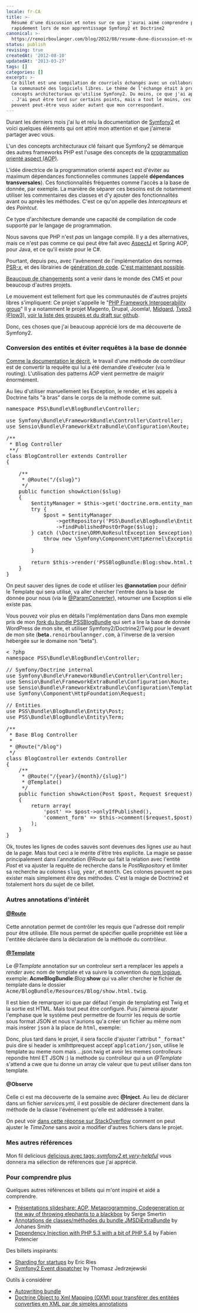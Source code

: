 ```yaml
---
locale: fr-CA
title: >-
  Résumé d'une discussion et notes sur ce que j'aurai aimé comprendre plus
  rapidement lors de mon apprentissage Symfony2 et Doctrine2
canonical: >-
  https://renoirboulanger.com/blog/2012/08/resume-dune-discussion-et-notes-sur-ce-que-jaurai-aime-comprendre-plus-rapidement-lors-de-mon-apprentissage-symfony2-et-doctrine2/
status: publish
revising: true
createdAt: '2012-08-10'
updatedAt: '2013-03-27'
tags: []
categories: []
excerpt: >-
  Ce billet est une compilation de courriels échangés avec un collaborateur de
  la communauté des logiciels libres. Le thème de l'échange était à propos des
  concepts architecturaux qu'utilise Symfony2. Du moins, ce que j'ai appris, et
  . J'ai peut être tord sur certains points, mais a tout le moins, ces indices
  peuvent peut-être vous aider autant que mon correspondant.
---
```


Durant les derniers mois j'ai lu et relu la documentation de <a href="http://symfony.com/">Symfony2</a> et voici quelques éléments qui ont attiré mon attention et que j'aimerai partager avec vous.

L'un des concepts architecturaux clé faisant que Symfony2 se démarque des autres frameworks PHP est l'usage des concepts de la <a title="Programmation Orienté Aspect sur Wikipedia" href="http://fr.wikipedia.org/wiki/Programmation_orient%C3%A9e_aspect">programmation orienté aspect (AOP)</a>.

L'idée directrice de la programmation orienté aspect est d'éviter au maximum dépendances fonctionnelles communes (appelé <strong>dépendances transversales</strong>). Ces fonctionnalités fréquentes comme l'accès a la base de donnée, par exemple. La manière de séparer ces besoins est de notamment utiliser les commentaires des classes et d'y ajouter des fonctionnalités avant ou apreès les méthodes. C'est ce qu'on appelle des <em>Intercepteurs </em>et des <em>Pointcut</em>.

Ce type d'architecture demande une capacité de compilation de code supporté par le langage de programmation.

Nous savons que PHP n'est <em>pas</em> un langage compilé. Il y a des alternatives, mais ce n'est pas comme ce qui peut être fait avec <a href="http://fr.wikipedia.org/wiki/AspectJ">AspectJ</a> et Spring AOP, pour Java, et ce qu'il existe pour le C#.

Pourtant, depuis peu, avec l'avènement de l'implémentation des normes <a title="PSR-0 étant le premier niveau de trois, voir la liste des fonctionnalités à supporter" href="https://github.com/php-fig/fig-standards/blob/master/accepted/PSR-0.md">PSR-<em>x</em></a>, et des librairies de <a href="https://github.com/schmittjoh/cg-library">génération de code</a>. <a title="AOP Meta programming and codegeneration with PHP" href="http://www.slideshare.net/SergeSmertin/aop-metaprogramming-and-codegeneration-with-php">C'est maintenant possible</a>.

<a title="Article anglais décrivant les changements a venir dans le domaine des CMS avec le partage du code" href="http://bergie.iki.fi/blog/my_secret_agenda_for_php_content_management_systems/">Beaucoup de changements</a> sont a venir dans le monde des CMS et pour beaucoup d'autres projets.

Le mouvement est tellement fort que les communautés de d'autres projets libres s'impliquent: Ce projet s'appelle le "<a href="http://www.php-fig.org/">PHP Framework Interoperability group</a>" Il y a notamment le projet Magento, Drupal, Joomla!, <a href="http://midgard-project.org/phpcr/">Midgard</a>, <a title="Article écrit sur le blogue de Infoglobe parlant de T3CON discutant des progrès de Typo3" href="http://blogue.infoglobe.ca/2011/06/10/t3con-%EF%BB%BFjour-1-fluent-development-with-flow3/">Typo3 (Flow3)</a>, <a href="https://github.com/php-fig/fig-standards">voir la liste des groupes et du draft sur github</a>.

Donc, ces choses que j'ai beaucoup apprécié lors de ma découverte de Symfony2.
<h3>Conversion des entités et éviter requêtes à la base de donnée</h3>
<a href="http://symfony.com/doc/current/book/http_fundamentals.html">Comme la documentation le décrit</a>, le travail d'une méthode de contrôleur est de convertir la requête qui lui a été demandée d'exécuter (via le routing). L'utilisation des patterns AOP vient permettre de maigrir énormément.

Au lieu d'utiliser manuellement les Exception, le render, et les appels à Doctrine faits "à bras" dans le corps de la méthode comme suit.
<pre lang="php">namespace PSS\Bundle\BlogBundle\Controller;

use Symfony\Bundle\FrameworkBundle\Controller\Controller;
use Sensio\Bundle\FrameworkExtraBundle\Configuration\Route;

/**
 * Blog Controller
 **/
class BlogController extends Controller
{

    /**
     * @Route("/{slug}")
     */
    public function showAction($slug)
    {
        $entityManager = $this-&gt;get('doctrine.orm.entity_manager');
        try {
            $post = $entityManager
                -&gt;getRepository('PSS\Bundle\BlogBundle\Entity\Post')
                -&gt;findPublishedPostOrPage($slug);
        } catch (\Doctrine\ORM\NoResultException $exception) {
            throw new \Symfony\Component\HttpKernel\Exception\NotFoundHttpException('Page Not Found');

        }

        return $this-&gt;render('PSSBlogBundle:Blog:show.html.twig', array('post' =&gt; $post));
    }
}</pre>
On peut sauver des lignes de code et utiliser les <strong>@annotation</strong> pour définir le Template qui sera utilisé, va aller chercher l'entrée dans la base de donnée pour nous (via le <a href="http://symfony.com/doc/current/bundles/SensioFrameworkExtraBundle/annotations/converters.html">@ParamConverter</a>), retourner une Exception si elle existe pas.

Vous pouvez voir plus en détails l'implémentation dans Dans mon exemple pris de mon <a href="https://github.com/renoirb/PSSBlogBundle/tree/develop"> <em>fork</em> du bundle PSSBlogBundle</a> qui sert a lire la base de donnée WordPress de mon site, et utiliser Symfony2/Doctrine2/Twig pour le devant de mon site (<strong>beta</strong><tt>.renoirboulannger.com</tt>, à l'inverse de la version hébergée sur le domaine non "beta").
<pre lang="php">&lt; ?php
namespace PSS\Bundle\BlogBundle\Controller;

// Symfony/Doctrine internal
use Symfony\Bundle\FrameworkBundle\Controller\Controller;
use Sensio\Bundle\FrameworkExtraBundle\Configuration\Route;
use Sensio\Bundle\FrameworkExtraBundle\Configuration\Template;
use Symfony\Component\HttpFoundation\Request;

// Entities
use PSS\Bundle\BlogBundle\Entity\Post;
use PSS\Bundle\BlogBundle\Entity\Term;

/**
 * Base Blog Controller
 *
 * @Route("/blog")
 */
class BlogController extends Controller
{
    /**
     * @Route("/{year}/{month}/{slug}")
     * @Template()
     */
    public function showAction(Post $post, Request $request)
    {
        return array(
            'post' =&gt; $post-&gt;onlyIfPublished(),
            'comment_form' =&gt; $this-&gt;comment($request,$post)
        );
    }
}</pre>
Ok, toutes les lignes de codes sauvés sont devenues des lignes <em>use</em> au haut de la page. Mais tout ceci a le mérite d'être très explicite. La magie se passe principalement dans l'annotation <em>@Route</em> qui fait la relation avec l'entité <em>Post</em> et va ajuster la requête de recherche dans le <em>PostRepository</em> et limiter sa recherche au colones <tt>slug</tt>, <tt>year</tt>, et <tt>month</tt>. Ces colones peuvent ne pas exister mais simplement être des méthodes. C'est la magie de Doctrine2 et totalement hors du sujet de ce billet.
<h3>Autres annotations d'intérêt</h3>
<h4><a href="http://symfony.com/doc/current/bundles/SensioFrameworkExtraBundle/annotations/routing.html">@Route</a></h4>
Cette annotation permet de contrôler les requis que l'adresse doit remplir pour être utilisée. Elle nous permet de spécifier quelle propriétée est liée a l'entitée déclarée dans la déclaration de la méthode du contrôleur.
<h4><a href="http://symfony.com/doc/current/bundles/SensioFrameworkExtraBundle/annotations/view.html">@Template</a></h4>
Le <em>@Template</em> annotation sur un controleur sert a remplacer les appels a <em>render</em> avec nom de template et va suivre la convention du <a href="http://symfony.com/doc/current/book/routing.html#controller-string-syntax">nom logique</a>, exemple:  <strong>AcmeBlogBundle</strong>:<em>Blog</em>:<strong>show</strong> qui va aller chercher le fichier de template dans le dossier <tt>Acme/BlogBundle/Resources/Blog/show.html.twig</tt>.

Il est bien de remarquer ici que par défaut l'engin de templating est Twig et la sortie est HTML. Mais tout peut être configuré. Puis j'aimerai ajouter l'emphase que le système peut permettre de fournir les requis de sortie sous format JSON et nous n'aurions qu'a créer un fichier au même nom mais insérer <tt>json</tt> à la place de <tt>html</tt>, exemple:

Donc, plus tard dans le projet, il sera faccile d'ajuster l'attribut "<tt>_format</tt>" puis dire si header is xmlhttprequest accept`<tt>applcation/json</tt>, utilise le template au meme nom mais ...json.twig  et avoir les memes controlleurs repondre html ET JSON :)  la methode su controlleur qui a un <em>@Template</em> s'attend a cwe que tu donne un array cle valeur que tu peut utiliser dans ton template.
<h4>@Observe</h4>
Celle ci est ma découverte de la semaine avec <strong>@Inject</strong>. Au lieu de déclarer dans un fichier <em>services.yml</em>, il est possible de déclarer directement dans la méthode de la classe l'événement qu'elle est addressée à traiter.

On peut voir <a href="http://stackoverflow.com/questions/10694315/symfony2-where-to-set-a-user-defined-time-zone">dans cette réponse sur StackOverflow</a> comment on peut ajuster le <em>TimeZone</em> sans avoir a modifier d'autres fichiers dans le projet.
<h3>Mes autres références</h3>
Mon fil delicious <a href="http://delicious.com/inexisdotnet/symfony2+very-helpful">delicious avec tags: <em>symfony2</em> et <em>very-helpful</em></a> vous donnera ma sélection de références que j'ai apprécié.
<h3>Pour comprendre plus</h3>
Quelques autres références et billets qui m'ont inspiré et aidé a comprendre.
<ul>
	<li><a href="http://www.slideshare.net/SergeSmertin/aop-metaprogramming-and-codegeneration-with-php">Présentations slideshare: AOP, Metaprogramming, Codegeneration or the way of throwing elephants to a blackbox</a> by Serge Smertin</li>
	<li><a href="http://jmsyst.com/bundles/JMSDiExtraBundle/master/annotations">Annotations de classes/méthodes du bundle JMSDiExtraBundle</a> by Johanes Smith</li>
	<li><a href="http://www.slideshare.net/fabpot/dependency-injection-in-php-5354">Dependency Injection with PHP 5.3 with a bit of PHP 5.4</a> by Fabien Potencier</li>
</ul>
Des billets inspirants:
<ul>
	<li><a href="http://www.startuplessonslearned.com/2009/01/sharding-for-startups.html">Sharding for startups</a> by Eric Ries</li>
	<li><a href="http://www.zyxist.com/en/archives/103">Symfony2 Event dispatcher</a> by Thomasz Jedrzejewski</li>
</ul>
Outils à considérer
<ul>
	<li><a href="http://autowiring-bundle.info/">Autowriting bundle</a></li>
	<li><a href="https://github.com/doctrine/oxm">Doctrine Object to Xml Mapping (OXM) pour transférer des entitées converties en XML par de simples annotations</a></li>
</ul>
